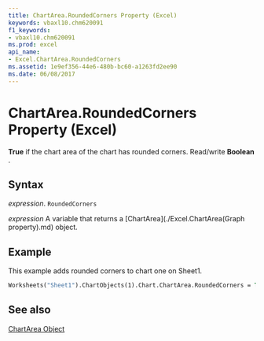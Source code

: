 ```yaml
---
title: ChartArea.RoundedCorners Property (Excel)
keywords: vbaxl10.chm620091
f1_keywords:
- vbaxl10.chm620091
ms.prod: excel
api_name:
- Excel.ChartArea.RoundedCorners
ms.assetid: 1e9ef356-44e6-480b-bc60-a1263fd2ee90
ms.date: 06/08/2017
---
```



# ChartArea.RoundedCorners Property (Excel)

 **True** if the chart area of the chart has rounded corners. Read/write **Boolean** .


## Syntax

 _expression_. `RoundedCorners`

 _expression_ A variable that returns a [ChartArea](./Excel.ChartArea(Graph property).md) object.


## Example

This example adds rounded corners to chart one on Sheet1.


```vb
Worksheets("Sheet1").ChartObjects(1).Chart.ChartArea.RoundedCorners = True
```


## See also


[ChartArea Object](Excel.ChartArea(object).md)

